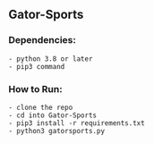 ## Gator-Sports
  ### Dependencies:
    - python 3.8 or later
    - pip3 command
  ### How to Run:
    - clone the repo 
    - cd into Gator-Sports
    - pip3 install -r requirements.txt
    - python3 gatorsports.py
